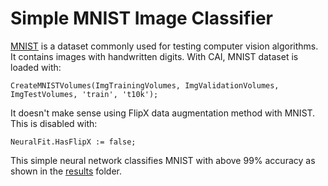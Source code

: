 # Simple MNIST Image Classifier

[MNIST](http://yann.lecun.com/exdb/mnist/) is a dataset commonly used for testing computer vision algorithms.
It contains images with handwritten digits. With CAI, MNIST dataset is loaded with:
```
CreateMNISTVolumes(ImgTrainingVolumes, ImgValidationVolumes, ImgTestVolumes, 'train', 't10k');
```
It doesn't make sense using FlipX data augmentation method with MNIST. This is disabled with:
```
NeuralFit.HasFlipX := false;
```
This simple neural network classifies MNIST with above 99% accuracy as shown in the [results](https://github.com/joaopauloschuler/neural-api/tree/master/examples/SimpleMNist/results)
folder.
